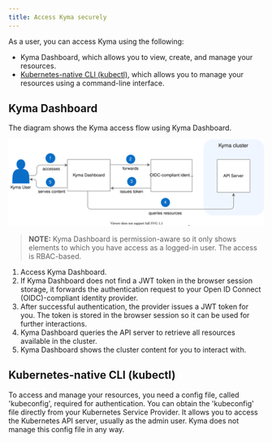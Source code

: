 ```yaml
---
title: Access Kyma securely
---
```


As a user, you can access Kyma using the following:

- Kyma Dashboard, which allows you to view, create, and manage your resources.
- [Kubernetes-native CLI (kubectl)](https://kubernetes.io/docs/reference/kubectl/overview/), which allows you to manage your resources using a command-line interface.

## Kyma Dashboard

The diagram shows the Kyma access flow using Kyma Dashboard.

![Kyma Dashboard](assets/all-kyma-dashboard.svg)

>**NOTE:** Kyma Dashboard is permission-aware so it only shows elements to which you have access as a logged-in user. The access is RBAC-based.

1. Access Kyma Dashboard.
2. If Kyma Dashboard does not find a JWT token in the browser session storage, it forwards the authentication request to your Open ID Connect (OIDC)-compliant identity provider.
3. After successful authentication, the provider issues a JWT token for you. The token is stored in the browser session so it can be used for further interactions.
4. Kyma Dashboard queries the API server to retrieve all resources available in the cluster.
5. Kyma Dashboard shows the cluster content for you to interact with.

## Kubernetes-native CLI (kubectl)

To access and manage your resources, you need a config file, called 'kubeconfig', required for authentication. 
You can obtain the 'kubeconfig' file directly from your Kubernetes Service Provider. It allows you to access the Kubernetes API server, usually as the admin user. Kyma does not manage this config file in any way.
